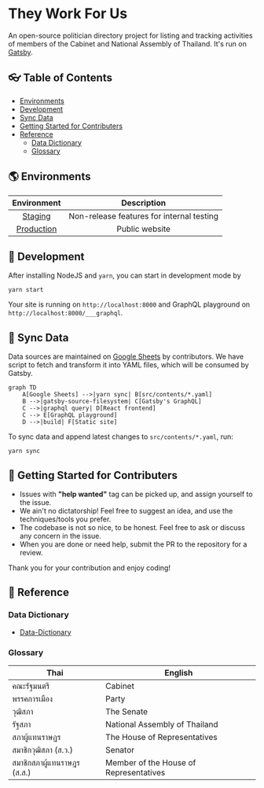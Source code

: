 # They Work For Us

An open-source politician directory project for listing and tracking activities of members of the Cabinet and National Assembly of Thailand. It's run on [Gatsby](https://www.gatsbyjs.org).

## 👓 Table of Contents

- [Environments](#environments)
- [Development](#development)
- [Sync Data](#sync-data)
- [Getting Started for Contributers](#getting-started-for-contributers)
- [Reference](#reference)
  - [Data Dictionary](#data-dictionary)
  - [Glossary](#glossary)

## 🌎 Environments

|                     Environment                     |                Description                |
| :-------------------------------------------------: | :---------------------------------------: |
| [Staging](https://staging.theyworkforus.wevis.info) | Non-release features for internal testing |
|   [Production](https://theyworkforus.wevis.info)    |              Public website               |

## 🍳 Development

After installing NodeJS and `yarn`, you can start in development mode by

```console
yarn start
```

Your site is running on `http://localhost:8000` and GraphQL playground on `http://localhost:8000/___graphql`.

## 📑 Sync Data

Data sources are maintained on [Google Sheets](https://docs.google.com/spreadsheets/d/1kcom8zgR-FMCGu78bCwilxq5-GrE4NVr5cE4L7geUuo) by contributors. We have script to fetch and transform it into YAML files, which will be consumed by Gatsby.

```mermaid
graph TD
    A[Google Sheets] -->|yarn sync| B[src/contents/*.yaml]
    B -->|gatsby-source-filesystem| C[Gatsby's GraphQL]
    C -->|graphql query| D[React frontend]
    C --> E[GraphQL playground]
    D -->|build| F[Static site]
```

To sync data and append latest changes to `src/contents/*.yaml`, run:

```console
yarn sync
```

## 🙋 Getting Started for Contributers

- Issues with **"help wanted"** tag can be picked up, and assign yourself to the issue.
- We ain't no dictatorship! Feel free to suggest an idea, and use the techniques/tools you prefer.
- The codebase is not so nice, to be honest. Feel free to ask or discuss any concern in the issue.
- When you are done or need help, submit the PR to the repository for a review.

Thank you for your contribution and enjoy coding!

## 📖 Reference

### Data Dictionary

- [Data-Dictionary](https://github.com/codeforthailand/politician-directory/wiki/Data-Dictionary)

### Glossary

| Thai                        | English                                |
| --------------------------- | -------------------------------------- |
| คณะรัฐมนตรี                 | Cabinet                                |
| พรรคการเมือง                | Party                                  |
| วุฒิสภา                     | The Senate                             |
| รัฐสภา                      | National Assembly of Thailand          |
| สภาผู้แทนราษฏร              | The House of Representatives           |
| สมาชิกวุฒิสภา (ส.ว.)        | Senator                                |
| สมาชิกสภาผู้แทนราษฎร (ส.ส.) | Member of the House of Representatives |

